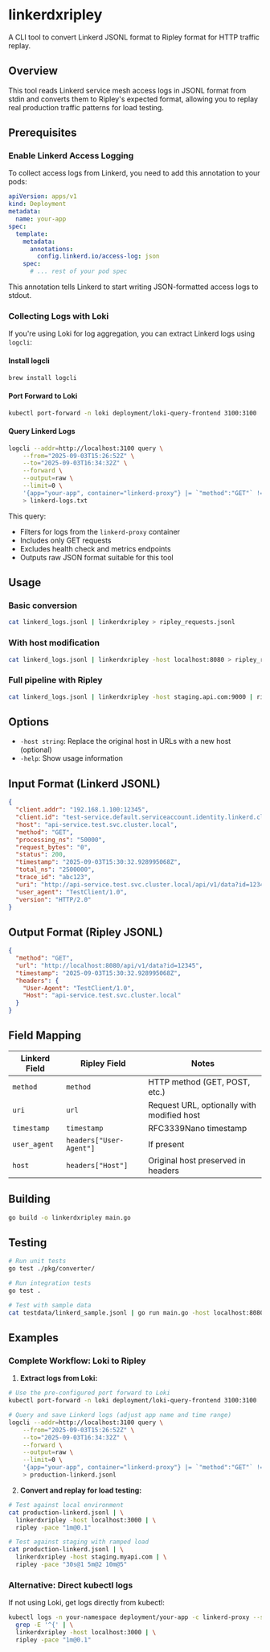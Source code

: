 # linkerdxripley

A CLI tool to convert Linkerd JSONL format to Ripley format for HTTP traffic replay.

## Overview

This tool reads Linkerd service mesh access logs in JSONL format from stdin and converts them to Ripley's expected format, allowing you to replay real production traffic patterns for load testing.

## Prerequisites

### Enable Linkerd Access Logging

To collect access logs from Linkerd, you need to add this annotation to your pods:

```yaml
apiVersion: apps/v1
kind: Deployment
metadata:
  name: your-app
spec:
  template:
    metadata:
      annotations:
        config.linkerd.io/access-log: json
    spec:
      # ... rest of your pod spec
```

This annotation tells Linkerd to start writing JSON-formatted access logs to stdout.

### Collecting Logs with Loki

If you're using Loki for log aggregation, you can extract Linkerd logs using `logcli`:

#### Install logcli
```bash
brew install logcli
```

#### Port Forward to Loki
```bash
kubectl port-forward -n loki deployment/loki-query-frontend 3100:3100
```

#### Query Linkerd Logs
```bash
logcli --addr=http://localhost:3100 query \
    --from="2025-09-03T15:26:52Z" \
    --to="2025-09-03T16:34:32Z" \
    --forward \
    --output=raw \
    --limit=0 \
    '{app="your-app", container="linkerd-proxy"} |= `"method":"GET"` != `"uri":"/healthz"` != `"uri":"/metrics"`' \
    > linkerd-logs.txt
```

This query:
- Filters for logs from the `linkerd-proxy` container
- Includes only GET requests 
- Excludes health check and metrics endpoints
- Outputs raw JSON format suitable for this tool

## Usage

### Basic conversion
```bash
cat linkerd_logs.jsonl | linkerdxripley > ripley_requests.jsonl
```

### With host modification
```bash
cat linkerd_logs.jsonl | linkerdxripley -host localhost:8080 > ripley_requests.jsonl
```

### Full pipeline with Ripley
```bash
cat linkerd_logs.jsonl | linkerdxripley -host staging.api.com:9000 | ripley -pace "10s@1 30s@5"
```

## Options

- `-host string`: Replace the original host in URLs with a new host (optional)
- `-help`: Show usage information

## Input Format (Linkerd JSONL)

```json
{
  "client.addr": "192.168.1.100:12345",
  "client.id": "test-service.default.serviceaccount.identity.linkerd.cluster.local",
  "host": "api-service.test.svc.cluster.local",
  "method": "GET",
  "processing_ns": "50000",
  "request_bytes": "0",
  "status": 200,
  "timestamp": "2025-09-03T15:30:32.928995068Z",
  "total_ns": "2500000",
  "trace_id": "abc123",
  "uri": "http://api-service.test.svc.cluster.local/api/v1/data?id=12345",
  "user_agent": "TestClient/1.0",
  "version": "HTTP/2.0"
}
```

## Output Format (Ripley JSONL)

```json
{
  "method": "GET",
  "url": "http://localhost:8080/api/v1/data?id=12345",
  "timestamp": "2025-09-03T15:30:32.928995068Z",
  "headers": {
    "User-Agent": "TestClient/1.0",
    "Host": "api-service.test.svc.cluster.local"
  }
}
```

## Field Mapping

| Linkerd Field | Ripley Field | Notes |
|---------------|--------------|-------|
| `method` | `method` | HTTP method (GET, POST, etc.) |
| `uri` | `url` | Request URL, optionally with modified host |
| `timestamp` | `timestamp` | RFC3339Nano timestamp |
| `user_agent` | `headers["User-Agent"]` | If present |
| `host` | `headers["Host"]` | Original host preserved in headers |

## Building

```bash
go build -o linkerdxripley main.go
```

## Testing

```bash
# Run unit tests
go test ./pkg/converter/

# Run integration tests
go test .

# Test with sample data
cat testdata/linkerd_sample.jsonl | go run main.go -host localhost:8080
```

## Examples

### Complete Workflow: Loki to Ripley

1. **Extract logs from Loki:**
```bash
# Use the pre-configured port forward to Loki
kubectl port-forward -n loki deployment/loki-query-frontend 3100:3100

# Query and save Linkerd logs (adjust app name and time range)
logcli --addr=http://localhost:3100 query \
    --from="2025-09-03T15:26:52Z" \
    --to="2025-09-03T16:34:32Z" \
    --forward \
    --output=raw \
    --limit=0 \
    '{app="your-app", container="linkerd-proxy"} |= `"method":"GET"` != `"uri":"/healthz"` != `"uri":"/metrics"`' \
    > production-linkerd.jsonl
```

2. **Convert and replay for load testing:**
```bash
# Test against local environment
cat production-linkerd.jsonl | \
  linkerdxripley -host localhost:3000 | \
  ripley -pace "1m@0.1"

# Test against staging with ramped load
cat production-linkerd.jsonl | \
  linkerdxripley -host staging.myapi.com | \
  ripley -pace "30s@1 5m@2 10m@5"
```

### Alternative: Direct kubectl logs
If not using Loki, get logs directly from kubectl:
```bash
kubectl logs -n your-namespace deployment/your-app -c linkerd-proxy --since=1h | \
  grep -E '^{' | \
  linkerdxripley -host localhost:3000 | \
  ripley -pace "1m@0.1"
```